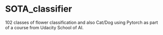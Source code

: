 # SOTA_classifier
102 classes of flower classification and also Cat/Dog
using Pytorch as part of a course from Udacity School
of AI.
